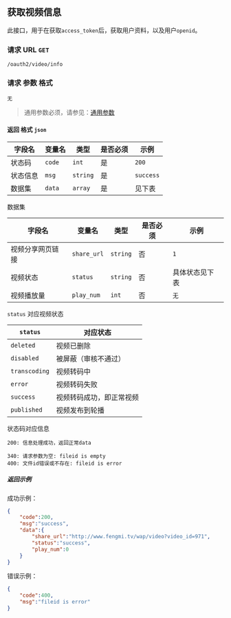 ## 获取视频信息

此接口，用于在获取`access_token`后，获取用户资料，以及用户`openid`。

### 请求 URL `GET`

```
/oauth2/video/info
```

### 请求 参数 格式

```
无
```

> 通用参数必须，请参见：[通用参数](must.md)

#### 返回 格式 `json`

| 字段名 | 变量名 | 类型 | 是否必须 | 示例 |
| ---- | ------ | -------- | ---- | --------- |
| 状态码 | `code` | `int` | 是 | `200` |
| 状态信息 | `msg` | `string` | 是 | `success` |
| 数据集 | `data` | `array` | 是 | 见下表 |

数据集

| 字段名 | 变量名 | 类型 | 是否必须 | 示例 |
| ----- | -------- | -------- | ---- | ----------------- |
| 视频分享网页链接 | `share_url` | `string` | 否 | `1` |
| 视频状态 | `status` | `string` | 否 | 具体状态见下表 |
| 视频播放量 | `play_num` | `int` | 否 | `无` |

`status` 对应视频状态

| `status` | 对应状态 |
| ----- | -------- |
| `deleted` | 视频已删除 |
| `disabled` | 被屏蔽（审核不通过） |
| `transcoding` | 视频转码中 |
| `error` | 视频转码失败 |
| `success` | 视频转码成功，即正常视频 |
| `published` | 视频发布到轮播 |

状态码对应信息

```
200: 信息处理成功，返回正常data

340: 请求参数为空: fileid is empty
400: 文件id错误或不存在: fileid is error
```

##### 返回示例

成功示例：

```json
{
    "code":200,
    "msg":"success",
    "data":{
        "share_url":"http://www.fengmi.tv/wap/video?video_id=971",
        "status":"success",
        "play_num":0
    }
}
```

错误示例：

```json
{
    "code":400,
    "msg":"fileid is error"
}
```